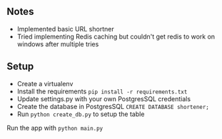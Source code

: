 ## Notes

- Implemented basic URL shortner
- Tried implementing Redis caching but couldn't get redis to work on windows after multiple tries

## Setup

- Create a virtualenv
- Install the requirements `pip install -r requirements.txt`
- Update settings.py with your own PostgresSQL credentials
- Create the database in PostgresSQL `CREATE DATABASE shortener;`
- Run `python create_db.py` to setup the table

Run the app with `python main.py`
